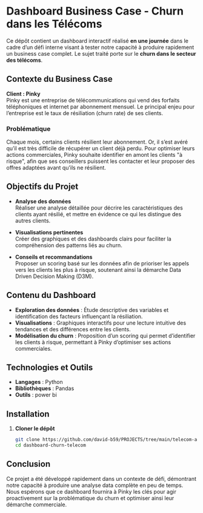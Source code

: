# Dashboard Business Case - Churn dans les Télécoms

Ce dépôt contient un dashboard interactif réalisé **en une journée** dans le cadre d’un défi interne visant à tester notre capacité à produire rapidement un business case complet. Le sujet traité porte sur le **churn dans le secteur des télécoms**.

## Contexte du Business Case

**Client : Pinky**  
Pinky est une entreprise de télécommunications qui vend des forfaits téléphoniques et internet par abonnement mensuel. Le principal enjeu pour l’entreprise est le taux de résiliation (churn rate) de ses clients.

### Problématique

Chaque mois, certains clients résilient leur abonnement. Or, il s’est avéré qu’il est très difficile de récupérer un client déjà perdu. Pour optimiser leurs actions commerciales, Pinky souhaite identifier en amont les clients "à risque", afin que ses conseillers puissent les contacter et leur proposer des offres adaptées avant qu’ils ne résilient.

## Objectifs du Projet

- **Analyse des données**  
  Réaliser une analyse détaillée pour décrire les caractéristiques des clients ayant résilié, et mettre en évidence ce qui les distingue des autres clients.

- **Visualisations pertinentes**  
  Créer des graphiques et des dashboards clairs pour faciliter la compréhension des patterns liés au churn.

- **Conseils et recommandations**  
  Proposer un scoring basé sur les données afin de prioriser les appels vers les clients les plus à risque, soutenant ainsi la démarche Data Driven Decision Making (D3M).

## Contenu du Dashboard

- **Exploration des données** : Étude descriptive des variables et identification des facteurs influençant la résiliation.
- **Visualisations** : Graphiques interactifs pour une lecture intuitive des tendances et des différences entre les clients.
- **Modélisation du churn** : Proposition d’un scoring qui permet d’identifier les clients à risque, permettant à Pinky d’optimiser ses actions commerciales.

## Technologies et Outils

- **Langages** : Python
- **Bibliothèques** : Pandas
- **Outils** : power bi

## Installation

1. **Cloner le dépôt**
   ```bash
   git clone https://github.com/david-b59/PROJECTS/tree/main/telecom-attrition-dashboard
   cd dashboard-churn-telecom

## Conclusion
Ce projet a été développé rapidement dans un contexte de défi, démontrant notre capacité à produire une analyse data complète en peu de temps. Nous espérons que ce dashboard fournira à Pinky les clés pour agir proactivement sur la problématique du churn et optimiser ainsi leur démarche commerciale.

